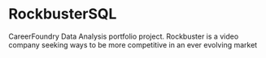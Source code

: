 # RockbusterSQL
CareerFoundry Data Analysis portfolio project. Rockbuster is a video company seeking ways to be more competitive in an ever evolving market
